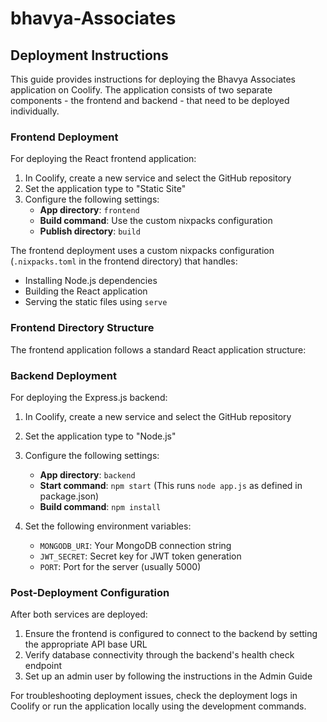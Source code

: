 # bhavya-Associates

## Deployment Instructions

This guide provides instructions for deploying the Bhavya Associates application on Coolify. The application consists of two separate components - the frontend and backend - that need to be deployed individually.

### Frontend Deployment

For deploying the React frontend application:

1. In Coolify, create a new service and select the GitHub repository
2. Set the application type to "Static Site"
3. Configure the following settings:
   - **App directory**: `frontend`
   - **Build command**: Use the custom nixpacks configuration
   - **Publish directory**: `build`

The frontend deployment uses a custom nixpacks configuration (`.nixpacks.toml` in the frontend directory) that handles:
- Installing Node.js dependencies
- Building the React application
- Serving the static files using `serve`

### Frontend Directory Structure

The frontend application follows a standard React application structure:

### Backend Deployment

For deploying the Express.js backend:

1. In Coolify, create a new service and select the GitHub repository
2. Set the application type to "Node.js"
3. Configure the following settings:
   - **App directory**: `backend`
   - **Start command**: `npm start` (This runs `node app.js` as defined in package.json)
   - **Build command**: `npm install`

4. Set the following environment variables:
   - `MONGODB_URI`: Your MongoDB connection string
   - `JWT_SECRET`: Secret key for JWT token generation
   - `PORT`: Port for the server (usually 5000)

### Post-Deployment Configuration

After both services are deployed:

1. Ensure the frontend is configured to connect to the backend by setting the appropriate API base URL
2. Verify database connectivity through the backend's health check endpoint
3. Set up an admin user by following the instructions in the Admin Guide

For troubleshooting deployment issues, check the deployment logs in Coolify or run the application locally using the development commands.